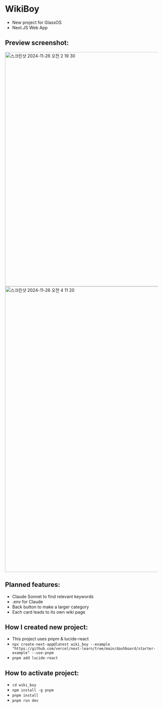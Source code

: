 # WikiBoy
- New project for GlassOS
- Next.JS Web App

## Preview screenshot:
<img width="771" alt="스크린샷 2024-11-26 오전 2 19 30" src="https://github.com/user-attachments/assets/76c5dd0c-eb19-49ad-a910-d922d311d583">
<img width="940" alt="스크린샷 2024-11-26 오전 4 11 20" src="https://github.com/user-attachments/assets/335d3f4b-ad92-4c93-b939-d5733eaf2a68">



## Planned features:
- Claude Sonnet to find relevant keywords
- .env for Claude
- Back button to make a larger category
- Each card leads to its own wiki page

## How I created new project:
- This project uses pnpm & lucide-react
- `npx create-next-app@latest wiki_boy --example "https://github.com/vercel/next-learn/tree/main/dashboard/starter-example" --use-pnpm`
- `pnpm add lucide-react`

## How to activate project:
- `cd wiki_boy`
- `npm install -g pnpm`
- `pnpm install`
- `pnpm run dev`
